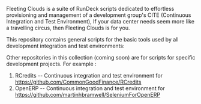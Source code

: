 Fleeting Clouds is a suite of RunDeck scripts dedicated to effortless provisioning and management of a development group's CITE (Continuous Integration and Test Environment), If your data center needs seem more like a travelling circus, then Fleeting Clouds is for you.

This repository contains general scripts for the basic tools used by all development integration and test environments:

Other repositories in this collection (coming soon) are for scripts for specific development projects.  For example :

1. RCredits -- Continuous integration and test environment for https://github.com/CommonGoodFinance/RCredits
1. OpenERP -- Continuous integration and test environment for https://github.com/martinhbramwell/SeleniumForOpenERP


